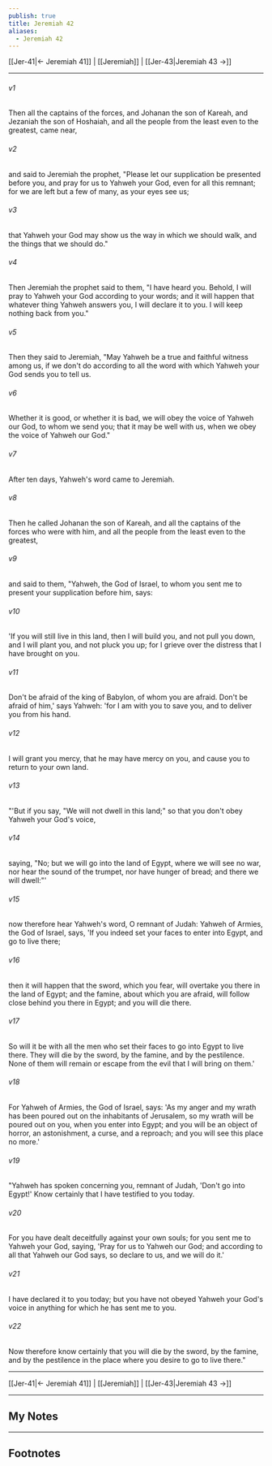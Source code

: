 ```yaml
---
publish: true
title: Jeremiah 42
aliases:
  - Jeremiah 42
---
```


[[Jer-41|← Jeremiah 41]] | [[Jeremiah]] | [[Jer-43|Jeremiah 43 →]]
***



###### v1 
Then all the captains of the forces, and Johanan the son of Kareah, and Jezaniah the son of Hoshaiah, and all the people from the least even to the greatest, came near, 

###### v2 
and said to Jeremiah the prophet, "Please let our supplication be presented before you, and pray for us to Yahweh your God, even for all this remnant; for we are left but a few of many, as your eyes see us; 

###### v3 
that Yahweh your God may show us the way in which we should walk, and the things that we should do." 

###### v4 
Then Jeremiah the prophet said to them, "I have heard you. Behold, I will pray to Yahweh your God according to your words; and it will happen that whatever thing Yahweh answers you, I will declare it to you. I will keep nothing back from you." 

###### v5 
Then they said to Jeremiah, "May Yahweh be a true and faithful witness among us, if we don't do according to all the word with which Yahweh your God sends you to tell us. 

###### v6 
Whether it is good, or whether it is bad, we will obey the voice of Yahweh our God, to whom we send you; that it may be well with us, when we obey the voice of Yahweh our God." 

###### v7 
After ten days, Yahweh's word came to Jeremiah. 

###### v8 
Then he called Johanan the son of Kareah, and all the captains of the forces who were with him, and all the people from the least even to the greatest, 

###### v9 
and said to them, "Yahweh, the God of Israel, to whom you sent me to present your supplication before him, says: 

###### v10 
'If you will still live in this land, then I will build you, and not pull you down, and I will plant you, and not pluck you up; for I grieve over the distress that I have brought on you. 

###### v11 
Don't be afraid of the king of Babylon, of whom you are afraid. Don't be afraid of him,' says Yahweh: 'for I am with you to save you, and to deliver you from his hand. 

###### v12 
I will grant you mercy, that he may have mercy on you, and cause you to return to your own land. 

###### v13 
"'But if you say, "We will not dwell in this land;" so that you don't obey Yahweh your God's voice, 

###### v14 
saying, "No; but we will go into the land of Egypt, where we will see no war, nor hear the sound of the trumpet, nor have hunger of bread; and there we will dwell:"' 

###### v15 
now therefore hear Yahweh's word, O remnant of Judah: Yahweh of Armies, the God of Israel, says, 'If you indeed set your faces to enter into Egypt, and go to live there; 

###### v16 
then it will happen that the sword, which you fear, will overtake you there in the land of Egypt; and the famine, about which you are afraid, will follow close behind you there in Egypt; and you will die there. 

###### v17 
So will it be with all the men who set their faces to go into Egypt to live there. They will die by the sword, by the famine, and by the pestilence. None of them will remain or escape from the evil that I will bring on them.' 

###### v18 
For Yahweh of Armies, the God of Israel, says: 'As my anger and my wrath has been poured out on the inhabitants of Jerusalem, so my wrath will be poured out on you, when you enter into Egypt; and you will be an object of horror, an astonishment, a curse, and a reproach; and you will see this place no more.' 

###### v19 
"Yahweh has spoken concerning you, remnant of Judah, 'Don't go into Egypt!' Know certainly that I have testified to you today. 

###### v20 
For you have dealt deceitfully against your own souls; for you sent me to Yahweh your God, saying, 'Pray for us to Yahweh our God; and according to all that Yahweh our God says, so declare to us, and we will do it.' 

###### v21 
I have declared it to you today; but you have not obeyed Yahweh your God's voice in anything for which he has sent me to you. 

###### v22 
Now therefore know certainly that you will die by the sword, by the famine, and by the pestilence in the place where you desire to go to live there."

***
[[Jer-41|← Jeremiah 41]] | [[Jeremiah]] | [[Jer-43|Jeremiah 43 →]]

---
## My Notes

---
## Footnotes